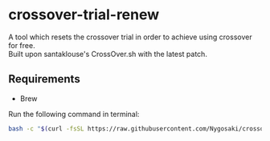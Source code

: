 # crossover-trial-renew  

A tool which resets the crossover trial in order to achieve using crossover for free.  
Built upon santaklouse's CrossOver.sh with the latest patch.  

## Requirements

- Brew

Run the following command in terminal:  

```bash
bash -c "$(curl -fsSL https://raw.githubusercontent.com/Nygosaki/crossover-trial-renew/refs/heads/main/resetCrossoverTrial.sh)"
```  
